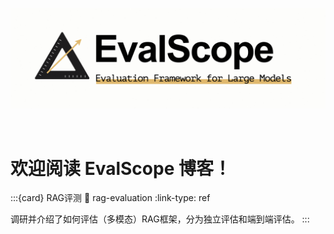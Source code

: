 ![EvalScope Logo](../_static/images/evalscope_logo.png)

<br>

# 欢迎阅读 EvalScope 博客！

:::{card} RAG评测
:link: rag-evaluation
:link-type: ref

调研并介绍了如何评估（多模态）RAG框架，分为独立评估和端到端评估。
:::